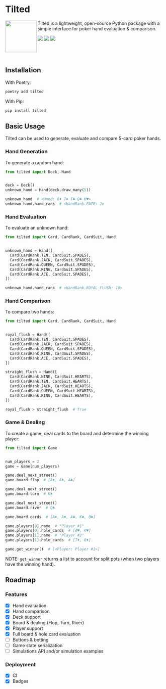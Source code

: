 
# Tilted
<img align="left" src="https://user-images.githubusercontent.com/8881202/169894189-c4d64c08-7751-4d0e-a95f-640f07c2e7bd.jpeg" width="100" height="100" />

Tilted is a lightweight, open-source Python package with a simple interface for poker hand evaluation & comparison.

![](https://img.shields.io/endpoint?url=https://gist.githubusercontent.com/MaxAtkinson/7619cec46699fe0fd901fc40718d52dc/raw/36640b1c7fdfc5715ea0c0d147522ce077e6f6da/test-coverage.json)
![](https://github.com/MaxAtkinson/tilted/actions/workflows/test-coverage.yml/badge.svg?branch=main)
![](https://img.shields.io/github/v/release/MaxAtkinson/tilted)

<br />
<br />

## Installation
With Poetry:
```sh
poetry add tilted
```

With Pip:
```sh
pip install tilted
```

## Basic Usage
Tilted can be used to generate, evaluate and compare 5-card poker hands.

### Hand Generation
To generate a random hand:
```python
from tilted import Deck, Hand


deck = Deck()
unknown_hand = Hand(deck.draw_many(5))

unknown_hand  # <Hand: 8♦ T♠ T♣ Q♣ K♥>
unknown_hand.hand_rank  # <HandRank.PAIR: 2>
```

### Hand Evaluation
To evaluate an unknown hand:
```python
from tilted import Card, CardRank, CardSuit, Hand


unknown_hand = Hand([
  Card(CardRank.TEN, CardSuit.SPADES),
  Card(CardRank.JACK, CardSuit.SPADES),
  Card(CardRank.QUEEN, CardSuit.SPADES),
  Card(CardRank.KING, CardSuit.SPADES),
  Card(CardRank.ACE, CardSuit.SPADES),
])

unknown_hand.hand_rank  # <HandRank.ROYAL_FLUSH: 10>
```

### Hand Comparison
To compare two hands:
```python
from tilted import Card, CardRank, CardSuit, Hand


royal_flush = Hand([
  Card(CardRank.TEN, CardSuit.SPADES),
  Card(CardRank.JACK, CardSuit.SPADES),
  Card(CardRank.QUEEN, CardSuit.SPADES),
  Card(CardRank.KING, CardSuit.SPADES),
  Card(CardRank.ACE, CardSuit.SPADES),
])

straight_flush = Hand([
  Card(CardRank.NINE, CardSuit.HEARTS),
  Card(CardRank.TEN, CardSuit.HEARTS),
  Card(CardRank.JACK, CardSuit.HEARTS),
  Card(CardRank.QUEEN, CardSuit.HEARTS),
  Card(CardRank.KING, CardSuit.HEARTS),
])

royal_flush > straight_flush  # True
```

### Game & Dealing
To create a game, deal cards to the board and determine the winning player:

```python
from tilted import Game


num_players = 2
game = Game(num_players)

game.deal_next_street()
game.board.flop  # [A♦, A♠, A♣]

game.deal_next_street()
game.board.turn  # K♣

game.deal_next_street()
game.board.river  # Q♣

game.board.cards  # [A♦, A♠, A♣, K♣, Q♣]

game.players[0].name  # "Player #1"
game.players[0].hole_cards  # [A♥, K♥]
game.players[1].name  # "Player #2"
game.players[1].hole_cards  # [T♦, Q♦]

game.get_winner()  # [<Player: Player #1>]
```

NOTE: `get_winner` returns a list to account for split pots (when two players have the winning hand).


## Roadmap

### Features
- [x] Hand evaluation
- [x] Hand comparison
- [x] Deck support
- [x] Board & dealing (Flop, Turn, River)
- [x] Player support
- [x] Full board & hole card evaluation
- [ ] Buttons & betting
- [ ] Game state serialization
- [ ] Simulations API and/or simulation examples

### Deployment
- [x] CI
- [x] Badges
